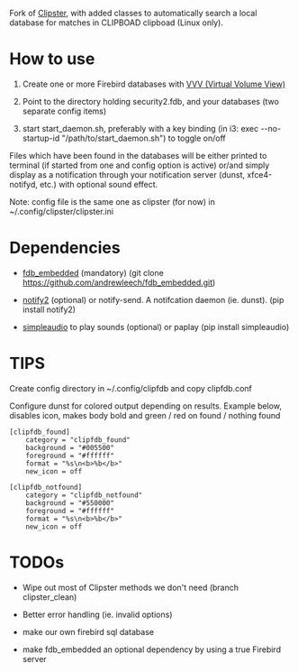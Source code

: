 Fork of [Clipster](https://github.com/mrichar1/clipster), with added classes to automatically search a local database
for matches in CLIPBOAD clipboad (Linux only).

# How to use

1. Create one or more Firebird databases with [VVV (Virtual Volume View)](http://vvvapp.sourceforge.net)

2. Point to the directory holding security2.fdb, and your databases (two separate config items)

3. start start_daemon.sh, preferably with a key binding (in i3: exec --no-startup-id "/path/to/start_daemon.sh") to toggle on/off

Files which have been found in the databases will be either printed to terminal (if started from one and config option is active)
or/and simply display as a notification through your notification server (dunst, xfce4-notifyd, etc.) with optional sound effect.

Note: config file is the same one as clipster (for now) in ~/.config/clipster/clipster.ini

# Dependencies

* [fdb_embedded](https://github.com/andrewleech/fdb_embedded) (mandatory) (git clone https://github.com/andrewleech/fdb_embedded.git)

* [notify2](https://pypi.python.org/pypi/notify2) (optional) or notify-send. A notifcation daemon (ie. dunst). (pip install notify2)

* [simpleaudio](https://pypi.python.org/pypi/simpleaudio/) to play sounds (optional) or paplay (pip install simpleaudio)


# TIPS

Create config directory in ~/.config/clipfdb and copy clipfdb.conf

Configure dunst for colored output depending on results.
Example below, disables icon, makes body bold and green / red on found / nothing found

```
[clipfdb_found]
    category = "clipfdb_found"
    background = "#005500"
    foreground = "#ffffff"
    format = "%s\n<b>%b</b>"
    new_icon = off

[clipfdb_notfound]
    category = "clipfdb_notfound"
    background = "#550000"
    foreground = "#ffffff"
    format = "%s\n<b>%b</b>"
    new_icon = off
```


# TODOs

* Wipe out most of Clipster methods we don't need (branch clipster_clean)

* Better error handling (ie. invalid options)

* make our own firebird sql database

* make fdb_embedded an optional dependency by using a true Firebird server
